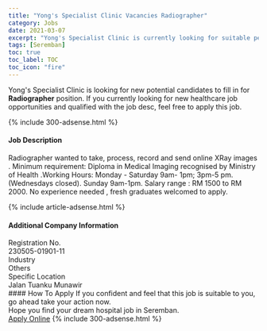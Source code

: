 ```yaml
---
title: "Yong's Specialist Clinic Vacancies Radiographer" 
category: Jobs 
date: 2021-03-07 
excerpt: "Yong's Specialist Clinic is currently looking for suitable person to fill in the Radiographer which positioned at Seremban" 
tags: [Seremban] 
toc: true 
toc_label: TOC 
toc_icon: "fire" 
--- 
```


<p>Yong's Specialist Clinic is looking for new potential candidates to fill in for <b>Radiographer</b> position. If you currently looking for new healthcare job opportunities and qualified with the job desc, feel free to apply this job.
</p>{% include 300-adsense.html %} 
<div><div><h4>Job Description</h4></div><div><div><span><div><p>Radiographer wanted to take, process, record and send online XRay images . Minimum requirement: Diploma in Medical Imaging recognised by Ministry of Health .Working Hours: Monday - Saturday 9am- 1pm; 3pm-5 pm.(Wednesdays closed). Sunday 9am-1pm. Salary range : RM 1500 to RM 2000. No experience needed , fresh graduates welcomed to apply.</p></div></span></div></div></div> 
{% include article-adsense.html %} 
<div><div><h4>Additional Company Information</h4></div><div><div><div><div><div><div><div><span>Registration No.</span></div><div><span>230505-01901-11</span></div></div></div></div><div><div><div><div><span>Industry</span></div><div><span>Others</span></div></div></div></div><div><div><div><div><span>Specific Location</span></div><div><span>Jalan Tuanku Munawir</span></div></div></div></div></div></div></div></div> 
#### How To Apply 
If you confident and feel that this job is suitable to you, go ahead take your action now. <br/> 
Hope you find your dream hospital job in Seremban. <br/> 
<a href="https://www.jobstreet.com.my/en/job/radiographer-4499218?jobId=jobstreet-my-job-4499218" class="btn btn--warning" target="_blank" rel="nofollow noopenner">Apply Online</a> 
{% include 300-adsense.html %} 